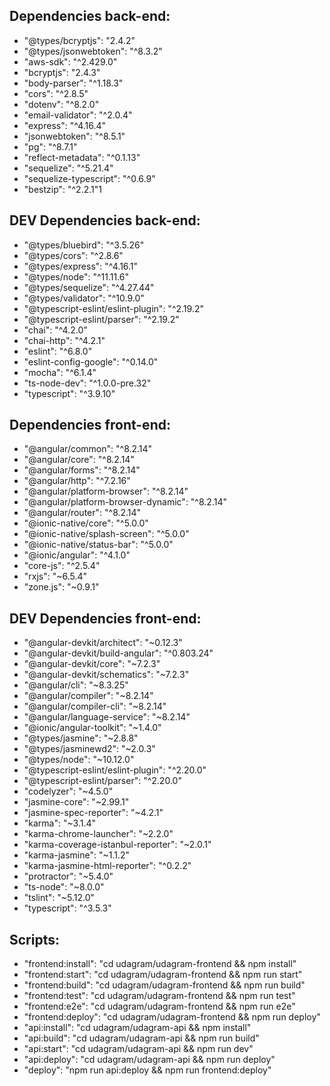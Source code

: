 ## Dependencies back-end:
- "@types/bcryptjs": "2.4.2"
- "@types/jsonwebtoken": "^8.3.2"
- "aws-sdk": "^2.429.0"
- "bcryptjs": "2.4.3"
- "body-parser": "^1.18.3"
- "cors": "^2.8.5"
- "dotenv": "^8.2.0"
- "email-validator": "^2.0.4"
- "express": "^4.16.4"
- "jsonwebtoken": "^8.5.1"
- "pg": "^8.7.1"
- "reflect-metadata": "^0.1.13"
- "sequelize": "^5.21.4"
- "sequelize-typescript": "^0.6.9"
- "bestzip": "^2.2.1"1
## DEV Dependencies back-end:
- "@types/bluebird": "^3.5.26"
- "@types/cors": "^2.8.6"
- "@types/express": "^4.16.1"
- "@types/node": "^11.11.6"
- "@types/sequelize": "^4.27.44"
- "@types/validator": "^10.9.0"
- "@typescript-eslint/eslint-plugin": "^2.19.2"
- "@typescript-eslint/parser": "^2.19.2"
- "chai": "^4.2.0"
- "chai-http": "^4.2.1"
- "eslint": "^6.8.0"
- "eslint-config-google": "^0.14.0"
- "mocha": "^6.1.4"
- "ts-node-dev": "^1.0.0-pre.32"
- "typescript": "^3.9.10"
## Dependencies front-end:
- "@angular/common": "^8.2.14"
- "@angular/core": "^8.2.14"
- "@angular/forms": "^8.2.14"
- "@angular/http": "^7.2.16"
- "@angular/platform-browser": "^8.2.14"
- "@angular/platform-browser-dynamic": "^8.2.14"
- "@angular/router": "^8.2.14"
- "@ionic-native/core": "^5.0.0"
- "@ionic-native/splash-screen": "^5.0.0"
- "@ionic-native/status-bar": "^5.0.0"
- "@ionic/angular": "^4.1.0"
- "core-js": "^2.5.4"
- "rxjs": "~6.5.4"
- "zone.js": "~0.9.1"
## DEV Dependencies front-end:
- "@angular-devkit/architect": "~0.12.3"
- "@angular-devkit/build-angular": "^0.803.24"
- "@angular-devkit/core": "~7.2.3"
- "@angular-devkit/schematics": "~7.2.3"
- "@angular/cli": "~8.3.25"
- "@angular/compiler": "~8.2.14"
- "@angular/compiler-cli": "~8.2.14"
- "@angular/language-service": "~8.2.14"
- "@ionic/angular-toolkit": "~1.4.0"
- "@types/jasmine": "~2.8.8"
- "@types/jasminewd2": "~2.0.3"
- "@types/node": "~10.12.0"
- "@typescript-eslint/eslint-plugin": "^2.20.0"
- "@typescript-eslint/parser": "^2.20.0"
- "codelyzer": "~4.5.0"
- "jasmine-core": "~2.99.1"
- "jasmine-spec-reporter": "~4.2.1"
- "karma": "~3.1.4"
- "karma-chrome-launcher": "~2.2.0"
- "karma-coverage-istanbul-reporter": "~2.0.1"
- "karma-jasmine": "~1.1.2"
- "karma-jasmine-html-reporter": "^0.2.2"
- "protractor": "~5.4.0"
- "ts-node": "~8.0.0"
- "tslint": "~5.12.0"
- "typescript": "^3.5.3"
## Scripts:
- "frontend:install": "cd udagram/udagram-frontend && npm install"
- "frontend:start": "cd udagram/udagram-frontend && npm run start"
- "frontend:build": "cd udagram/udagram-frontend && npm run build"
- "frontend:test": "cd udagram/udagram-frontend && npm run test"
- "frontend:e2e": "cd udagram/udagram-frontend && npm run e2e"
- "frontend:deploy": "cd udagram/udagram-frontend && npm run deploy"
- "api:install": "cd udagram/udagram-api && npm install"
- "api:build": "cd udagram/udagram-api && npm run build"
- "api:start": "cd udagram/udagram-api && npm run dev"
- "api:deploy": "cd udagram/udagram-api && npm run deploy"
- "deploy": "npm run api:deploy && npm run frontend:deploy"

